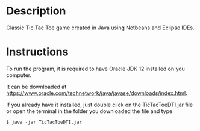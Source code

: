 # Description
Classic Tic Tac Toe game created in Java using Netbeans and Eclipse IDEs.

# Instructions
To run the program, it is required to have Oracle JDK 12 installed on you computer.

It can be downloaded at https://www.oracle.com/technetwork/java/javase/downloads/index.html.

If you already have it installed, just double click on the TicTacToeDTI.jar file or open the terminal in the folder you downloaded the file and type
```
$ java -jar TicTacToeDTI.jar
```
